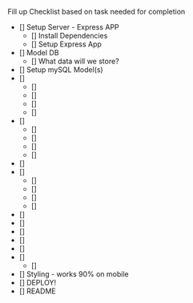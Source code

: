 Fill up Checklist based on task needed for completion

- [] Setup Server - Express APP
  - [] Install Dependencies
  - [] Setup Express App
- [] Model DB
  - [] What data will we store?
- [] Setup mySQL Model(s)
- []
  - []
  - []
  - []
  - []
- []
  - []
  - []
  - []
  - []
- []
- []
  - []
  - []
  - []
  - []
- []
- []
- []
- []
- []
- []
  - []
- [] Styling - works 90% on mobile
- [] DEPLOY!
- [] README
